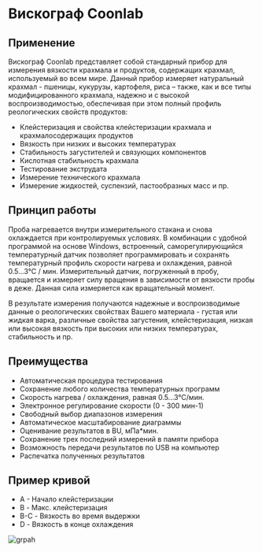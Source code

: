 # Вискограф Coonlab

## Применение

Вискограф Coonlab представляет собой стандарный прибор для измерения вязкости крахмала и продуктов, содержащих крахмал, используемый во всем мире. Данный прибор измеряет натуральный крахмал - пшеницы, кукурузы, картофеля, риса – также, как и все типы модифицированного крахмала, надежно и с высокой воспроизводимостью, обеспечивая при этом полный профиль реологических свойств продуктов:

* Клейстеризация и свойства клейстеризации крахмала и крахмалосодержащих продуктов
* Вязкость при низких и высоких температурах
* Стабильность загустителей и связующих компонентов
* Кислотная стабильность крахмала
* Тестирование экструдата
* Измерение технического крахмала
* Измерение жидкостей, суспензий, пастообразных масс и пр.
## Принцип работы

Проба нагревается внутри измерительного стакана и снова охлаждается при контролируемых условиях. В комбинации с удобной программой на основе Windows, встроенный, саморегулирующийся температурный датчик позволяет программировать и сохранять температурный профиль скорости нагрева и охлаждения, равной 0.5...3°C / мин. Измерительный датчик, погруженный в пробу, вращается и измеряет силу вращения в зависимости от вязкости пробы в деже. Данная сила измеряется как вращательный момент.

В результате измерения получаются надежные и воспроизводимые данные о реологических свойствах Вашего материала - густая или жидкая варка, различные свойства загустения, клейстеризация, низкая или высокая вязкость при высоких или низких температурах, стабильность и пр.

## Преимущества

* Автоматическая процедура тестирования
* Сохранение любого количества температурных программ
* Скорость нагрева / охлаждения, равная 0.5...3°C/мин.
* Электронное регулирование скорости (0 - 300 мин-1)
* Свободный выбор диапазонов измерения
* Автоматическое масштабирование диаграммы
* Оценивание результатов в BU, мПа*мин.
* Сохранение трех последний измерений в памяти прибора
* Возможность передачи результатов по USB на компьютер
* Распечатка полученных результатов

## Пример кривой

- А - Начало клейстеризации
- B - Макс. клейстеризация
- B-C - Вязкость во время выдержки
- D - Вязкость в конце охлаждения

![grpah](dist/graph.svg "Пример графика")